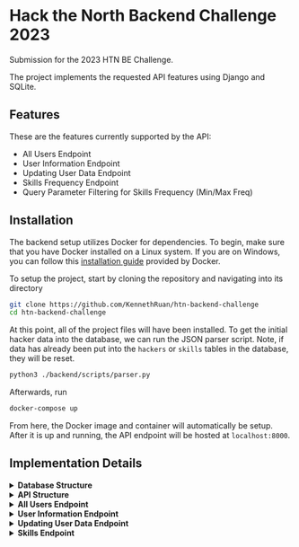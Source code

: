 # Hack the North Backend Challenge 2023

Submission for the 2023 HTN BE Challenge. 

The project implements the requested API features using Django and SQLite.

## Features

These are the features currently supported by the API:
-   All Users Endpoint
-   User Information Endpoint
-   Updating User Data Endpoint
-   Skills Frequency Endpoint
-   Query Parameter Filtering for Skills Frequency (Min/Max Freq)

## Installation

The backend setup utilizes Docker for dependencies. To begin, make sure that you have Docker installed on a Linux system.
If you are on Windows, you can follow this [installation guide](https://docs.docker.com/desktop/install/windows-install/) provided by Docker. 

To setup the project, start by cloning the repository and navigating into its directory
```sh
git clone https://github.com/KennethRuan/htn-backend-challenge
cd htn-backend-challenge
```

At this point, all of the project files will have been installed. To get the initial hacker data into the database, we can run the JSON parser script.
Note, if data has already been put into the `hackers` or `skills` tables in the database, they will be reset.
```sh
python3 ./backend/scripts/parser.py
``` 

Afterwards, run
```sh
docker-compose up
```

From here, the Docker image and container will automatically be setup. 
After it is up and running, the API endpoint will be hosted at `localhost:8000`.

## Implementation Details

<details>
<summary><b>Database Structure</b></summary><br>

The information for participants is stored in two tables in an SQLite database.
The `hackers` table consists of all the general user data outside of skills. It's SQL schema is as follows
```sql
CREATE TABLE IF NOT EXISTS hackers (
    hacker_id INTEGER,
    name TEXT NOT NULL,
    company TEXT NOT NULL,
    email TEXT NOT NULL,
    phone TEXT NOT NULL,
    PRIMARY KEY (hacker_id AUTOINCREMENT)
);
```

The `skills` table consists of skills data. Each skill has a name, rating and a Foreign Key that associates it with a user. 
It's SQL schema is as follows
```sql
CREATE TABLE IF NOT EXISTS skills (
    skill_id INTEGER,
    name TEXT NOT NULL,
    rating TEXT NOT NULL,
    hacker_id INTEGER,
    PRIMARY KEY (skill_id AUTOINCREMENT),
    FOREIGN KEY (hacker_id) REFERENCES hackers(hacker_id)
);
```

</details>

<details>
<summary><b>API Structure</b></summary><br>

This project is implemented using Django's ORM. The majority of the response handling code can be found under the `/backend/hackerapi` directory.

`views.py` - Implementation of all of the API views. This is how all of the API endpoints and their respective GET or PUT functionality are implemented for this project.

`serializers.py` - Helper classes that map Django models into simple datatypes. Used to generate JSON response when an API endpoint is hit. 

`urls.py` - Links each of the views to an API endpoint.

</details>

<details>
<summary><b>All Users Endpoint</b></summary><br>

This feature is implemented as outlined in the challenge. The endpoint returns a list of all user data from the database in a JSON format.

The endpoint also returns the `company` and `phone` fields, in addition to the fields shown in the GraphQL example.

</details>

<details>
<summary><b>User Information Endpoint</b></summary><br>

This feature is implemented as outlined in the challenge. This endpoint returns the user data for a specific user.

Each user is identified with a primary key.

</details>

<details>
<summary><b>Updating User Data Endpoint</b></summary><br>

This feature is implemented as outlined in the challenge. This endpoint allows you to update a given user's data by accepting data in a JSON format and returns the updated user data as the response.

This feature supports partial updating and the updating/creation of skills.

</details>

<details>
<summary><b>Skills Endpoint</b></summary><br>

This feature is implemented as outlined in the challenge. This endpoint shows a list of skills and frequency info about them.

This feature supports query parameter filtering. You may specify a `min_frequency`, `max_frequency` or both.

</details>
